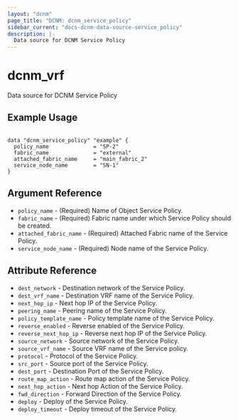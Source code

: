 ```yaml
---
layout: "dcnm"
page_title: "DCNM: dcnm_service_policy"
sidebar_current: "docs-dcnm-data-source-service_policy"
description: |-
  Data source for DCNM Service Policy
---
```


# dcnm_vrf #
Data source for DCNM Service Policy

## Example Usage ##

```hcl

data "dcnm_service_policy" "example" {
  policy_name              = "SP-2"  
  fabric_name              = "external"
  attached_fabric_name     = "main_fabric_2"
  service_node_name        = "SN-1"
}

```

## Argument Reference ##

* `policy_name` - (Required) Name of Object Service Policy.
* `fabric_name` - (Required) Fabric name under which Service Policy should be created.
* `attached_fabric_name` - (Required) Attached Fabric name of the Service Policy.
* `service_node_name` - (Required) Node name of the Service Policy.


## Attribute Reference 
* `dest_network` - Destination network of the Service Policy.
* `dest_vrf_name` - Destination VRF name of the Service Policy.
* `next_hop_ip` - Next hop IP of the Service Policy.
* `peering_name` - Peering name of the Service Policy. 
* `policy_template_name` - Policy template name of the Service Policy.
* `reverse_enabled` - Reverse enabled of the Service Policy.
* `reverse_next_hop_ip` - Reverse next hop IP of the Service Policy.
* `source_network` - Source network of the Service Policy. 
* `source_vrf_name` - Source VRF name of the Service policy.
* `protocol` - Protocol of the Service Policy.
* `src_port` - Source port of the Service Policy. 
* `dest_port` - Destination Port of the Service Policy.
* `route_map_action` - Route map action of the Service Policy.
* `next_hop_action` - Next hop Action of the Service Policy.
* `fwd_direction` - Forward Direction of the Service Policy.
* `deploy` - Deploy of the Service Policy.
* `deploy_timeout` - Deploy timeout  of the Service Policy.